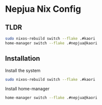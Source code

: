 # Nepjua Nix Config

## TLDR

```sh
sudo nixos-rebuild switch --flake .#kaori
home-manager switch --flake .#nepjua@kaori
```

## Installation

Install the system

```sh
sudo nixos-rebuild switch --flake .#kaori
```

Install home-manager

```sh
home-manager switch --flake .#nepjua@kaori
```

